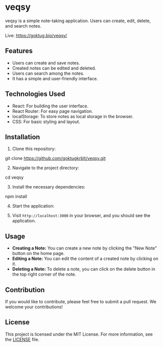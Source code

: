 # veqsy

veqsy is a simple note-taking application. Users can create, edit, delete, and search notes.

Live: https://goktug.bio/veqsy/

## Features

- Users can create and save notes.
- Created notes can be edited and deleted.
- Users can search among the notes.
- It has a simple and user-friendly interface.

## Technologies Used

- React: For building the user interface.
- React Router: For easy page navigation.
- localStorage: To store notes as local storage in the browser.
- CSS: For basic styling and layout.

## Installation

1. Clone this repository:

git clone https://github.com/goktugkrblt/veqsy.git


2. Navigate to the project directory:

cd veqsy

3. Install the necessary dependencies:

npm install


4. Start the application:


5. Visit `http://localhost:3000` in your browser, and you should see the application.

## Usage

- **Creating a Note:** You can create a new note by clicking the "New Note" button on the home page.
- **Editing a Note:** You can edit the content of a created note by clicking on it.
- **Deleting a Note:** To delete a note, you can click on the delete button in the top right corner of the note.

## Contribution

If you would like to contribute, please feel free to submit a pull request. We welcome your contributions!

## License

This project is licensed under the MIT License. For more information, see the [LICENSE](LICENSE) file.
